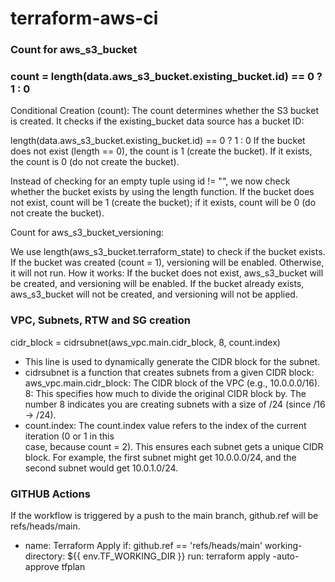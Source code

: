 # terraform-aws-ci


### Count for aws_s3_bucket ###

###   count = length(data.aws_s3_bucket.existing_bucket.id) == 0 ? 1 : 0  ###

Conditional Creation (count):
The count determines whether the S3 bucket is created. It checks if the existing_bucket data source has a bucket ID:

length(data.aws_s3_bucket.existing_bucket.id) == 0 ? 1 : 0
If the bucket does not exist (length == 0), the count is 1 (create the bucket).
If it exists, the count is 0 (do not create the bucket).

Instead of checking for an empty tuple using id != "", we now check whether the bucket exists by using the length function. If the bucket does not exist, count will be 1 (create the bucket); if it exists, count will be 0 (do not create the bucket).

Count for aws_s3_bucket_versioning:

We use length(aws_s3_bucket.terraform_state) to check if the bucket exists. If the bucket was created (count = 1), versioning will be enabled. Otherwise, it will not run.
How it works:
If the bucket does not exist, aws_s3_bucket will be created, and versioning will be enabled.
If the bucket already exists, aws_s3_bucket will not be created, and versioning will not be applied.

### VPC, Subnets, RTW and SG creation ###

cidr_block = cidrsubnet(aws_vpc.main.cidr_block, 8, count.index)

* This line is used to dynamically generate the CIDR block for the subnet.
* cidrsubnet is a function that creates subnets from a given CIDR block:
    aws_vpc.main.cidr_block: The CIDR block of the VPC (e.g., 10.0.0.0/16).
    8: This specifies how much to divide the original CIDR block by. The number 8 indicates you are creating subnets with a size of /24 (since /16 → /24).
* count.index: The count.index value refers to the index of the current iteration (0 or 1 in this  
  case, because count = 2). This ensures each subnet gets a unique CIDR block. For example, the first subnet might get 10.0.0.0/24, and the second subnet would get 10.0.1.0/24.

### GITHUB Actions  ###
If the workflow is triggered by a push to the main branch, github.ref will be refs/heads/main.

- name: Terraform Apply
  if: github.ref == 'refs/heads/main'
  working-directory: ${{ env.TF_WORKING_DIR }}
  run: terraform apply -auto-approve tfplan
